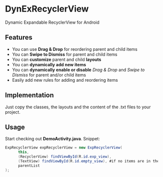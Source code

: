 # DynExRecyclerView
Dynamic Expandable RecyclerView for Android

## Features
- You can use **Drag & Drop** for reordering parent and child items
- You can **Swipe to Dismiss** for parent and child items
- You can **customize** parent and child **layouts**
- You can **dynamically add new items**
- You can **dynamically enable or disable** *Drag & Drop* and *Swipe to Dismiss* for parent and/or child items 
- Easily add new rules for adding and reordering items

## Implementation
Just copy the classes, the layouts and the content of the .txt files to your project.

## Usage
Start checking out **DemoActivity.java**. Snippet:

```java
ExpRecyclerView expRecyclerView = new ExpRecyclerView(
      this,
      (RecyclerView) findViewById(R.id.exp_view),
      (TextView) findViewById(R.id.empty_view), #if no items are in the list show TextView "list is empty"
      parentList
);
```


